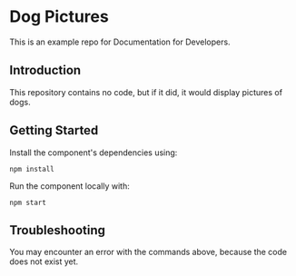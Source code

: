 # Dog Pictures
This is an example repo for Documentation for Developers.

## Introduction
This repository contains no code, but if it did, it would display pictures of dogs.

## Getting Started
Install the component's dependencies using:

```
npm install
```

Run the component locally with:

```
npm start
```

## Troubleshooting
You may encounter an error with the commands above, because the code does not exist yet.
